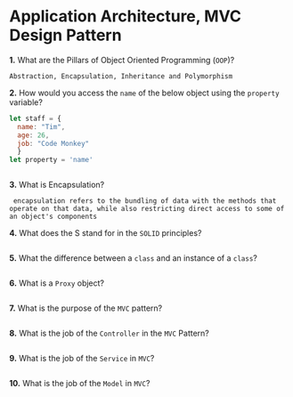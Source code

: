 # Application Architecture, MVC Design Pattern

**1.** What are the Pillars of Object Oriented Programming (`OOP`)?
<!-- enter you answer in the space below -->
```
Abstraction, Encapsulation, Inheritance and Polymorphism
```
**2.** How would you access the `name` of the below object using the `property` variable?
```js
let staff = {
  name: "Tim",
  age: 26,
  job: "Code Monkey"
  }
let property = 'name'
```
<!-- enter you answer in the space below -->
```

```
**3.** What is Encapsulation?
<!-- enter you answer in the space below -->
```
 encapsulation refers to the bundling of data with the methods that operate on that data, while also restricting direct access to some of an object's components
```
**4.** What does the S stand for in the `SOLID` principles?
<!-- enter you answer in the space below -->
```

```
**5.** What the difference between a `class` and an instance of a `class`?
<!-- enter you answer in the space below -->
```

```
**6.** What is a `Proxy` object?
<!-- enter you answer in the space below -->
```

```

**7.** What is the purpose of the `MVC` pattern?
<!-- enter you answer in the space below -->
```

```
**8.** What is the job of the `Controller` in the `MVC` Pattern?
<!-- enter you answer in the space below -->
```

```

**9.** What is the job of the `Service` in `MVC`?
<!-- enter you answer in the space below -->
```

```
**10.** What is the job of the `Model` in `MVC`?
<!-- enter you answer in the space below -->
```

```
